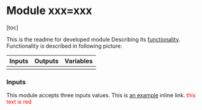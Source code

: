 # Module xxx=xxx

[toc]



This is the readme for developed module Describing its <u>functionality</u>. Functionality is described in following picture:

| Inputs | Outputs | Variables |
| ------ | ------- | --------- |
|        |         |           |

### Inputs

This module accepts three inputs values. This is [an example](http://example.com/ "Title") inline link. <span style="color:red">this text is red</span>




